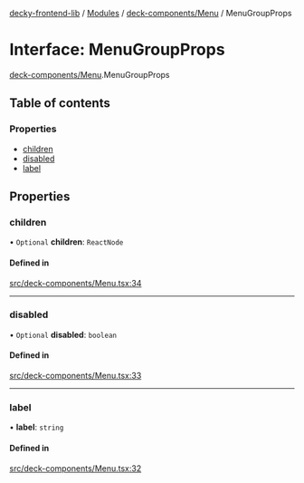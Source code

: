 [decky-frontend-lib](../README.md) / [Modules](../modules.md) / [deck-components/Menu](../modules/deck_components_Menu.md) / MenuGroupProps

# Interface: MenuGroupProps

[deck-components/Menu](../modules/deck_components_Menu.md).MenuGroupProps

## Table of contents

### Properties

- [children](deck_components_Menu.MenuGroupProps.md#children)
- [disabled](deck_components_Menu.MenuGroupProps.md#disabled)
- [label](deck_components_Menu.MenuGroupProps.md#label)

## Properties

### children

• `Optional` **children**: `ReactNode`

#### Defined in

[src/deck-components/Menu.tsx:34](https://github.com/SteamDeckHomebrew/decky-frontend-lib/blob/0f205e8/src/deck-components/Menu.tsx#L34)

___

### disabled

• `Optional` **disabled**: `boolean`

#### Defined in

[src/deck-components/Menu.tsx:33](https://github.com/SteamDeckHomebrew/decky-frontend-lib/blob/0f205e8/src/deck-components/Menu.tsx#L33)

___

### label

• **label**: `string`

#### Defined in

[src/deck-components/Menu.tsx:32](https://github.com/SteamDeckHomebrew/decky-frontend-lib/blob/0f205e8/src/deck-components/Menu.tsx#L32)
